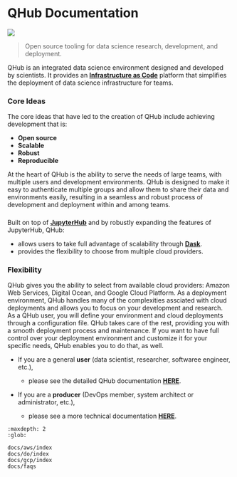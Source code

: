 # QHub Documentation

![](https://avatars0.githubusercontent.com/u/34879953?v=4&s=100)

> Open source tooling for data science research, development, and deployment.


QHub is an integrated data science environment designed and developed by scientists. It provides an [**Infrastructure as Code**](#What-is-Infrastructure-as-Code.) platform that simplifies the deployment of data science infrastructure for teams. 


### Core Ideas

The core ideas that have led to the creation of QHub include achieving development that is:

+ **Open source** 
+ **Scalable**
+ **Robust**
+ **Reproducible**

At the heart of QHub is the ability to serve the needs of large teams, with multiple users and development environments. QHub is designed to make it easy to authenticate multiple groups and allow them to share their data and environments easily, resulting in a seamless and robust process of development and deployment within and among teams. 


### 

Built on top of [**JupyterHub**](https://jupyterhub.readthedocs.io/en/stable/) and by robustly expanding the features of JupyterHub, QHub:

+ allows users to take full advantage of scalability through [**Dask**](https://dask.org/). 
+ provides the flexibility to choose from multiple cloud providers. 


### Flexibility 

QHub gives you the ability to select from available cloud providers: Amazon Web Services, Digital Ocean, and Google Cloud Platform. As a deployment environment, QHub handles many of the complexities assciated with cloud deployments and allows you to focus on your development and research. As a QHub user, you will define your environment and cloud deployments through a configuration file. QHub takes care of the rest, providing you with a smooth deployment process and maintenance. If you want to have full control over your deployment environment and customize it for your specific needs, QHub enables you to do that, as well. 


+ If you are a general **user** (data scientist, researcher, softwaree engineer, etc.), 
    + please see the detailed QHub documentation [**HERE**](#docs-for-users).


+ If you are a **producer** (DevOps member, system architect or administrator, etc.), 
    + please see a more technical documentation [**HERE**](#docs-for-devs). 


```{toctree}
:maxdepth: 2
:glob:

docs/aws/index
docs/do/index
docs/gcp/index
docs/faqs
```
